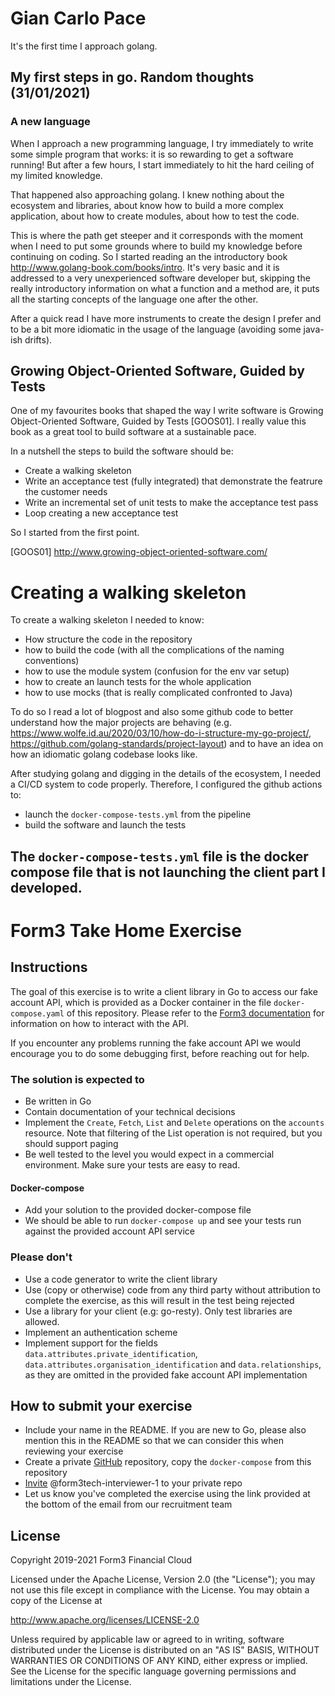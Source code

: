 # Gian Carlo Pace
It's the first time I approach golang.

## My first steps in go. Random thoughts (31/01/2021)
### A new language
When I approach a new programming language, I try immediately to write some simple 
program that works: it is so rewarding to get a software running! 
But after a few hours, I start immediately to hit the hard ceiling of my limited knowledge.

That happened also approaching golang. 
I knew nothing about the ecosystem and libraries, about know how to build 
a more complex application, about how to create modules, about how to test the code.

This is where the path get steeper and it corresponds with the moment when I need to 
put some grounds where to build my knowledge before continuing on coding. So I started 
reading an the introductory book http://www.golang-book.com/books/intro. 
It's very basic and it is addressed to a very unexperienced software developer but,
skipping the really introductory information on what a function and a method are,
it puts all the starting concepts of the language one after the other. 

After a quick read I have more instruments to create the design I prefer and to 
be a bit more idiomatic in the usage of the language (avoiding some java-ish drifts).

## Growing Object-Oriented Software, Guided by Tests
One of my favourites books that shaped the way I write software is Growing Object-Oriented 
Software, Guided by Tests [GOOS01].
I really value this book as a great tool to build software at a sustainable pace.

In a nutshell the steps to build the software should be:
- Create a walking skeleton
- Write an acceptance test (fully integrated) that demonstrate the featrure the customer needs
- Write an incremental set of unit tests to make the acceptance test pass 
- Loop creating a new acceptance test

So I started from the first point.

[GOOS01] http://www.growing-object-oriented-software.com/

# Creating a walking skeleton
To create a walking skeleton I needed to know:
- How structure the code in the repository 
- how to build the code (with all the complications of the naming conventions)
- how to use the module system (confusion for the env var setup)
- how to create an launch tests for the whole application
- how to use mocks (that is really complicated confronted to Java)

To do so I read a lot of blogpost and also some github code to better understand how the 
major projects are behaving (e.g. https://www.wolfe.id.au/2020/03/10/how-do-i-structure-my-go-project/, https://github.com/golang-standards/project-layout) 
and to have an idea on how an idiomatic golang codebase looks like.

After studying golang and digging in the details of the ecosystem, I needed a CI/CD system to code properly.
Therefore, I configured the github actions to:
- launch the `docker-compose-tests.yml` from the pipeline
- build the software and launch the tests

The `docker-compose-tests.yml` file is the docker compose file that is not launching 
the client part I developed. 
----
# Form3 Take Home Exercise

## Instructions
The goal of this exercise is to write a client library in Go to access our fake account API, which is provided as a Docker
container in the file `docker-compose.yaml` of this repository. Please refer to the
[Form3 documentation](http://api-docs.form3.tech/api.html#organisation-accounts) for information on how to interact with the API.

If you encounter any problems running the fake account API we would encourage you to do some debugging first,
before reaching out for help.

### The solution is expected to
- Be written in Go
- Contain documentation of your technical decisions
- Implement the `Create`, `Fetch`, `List` and `Delete` operations on the `accounts` resource. Note that filtering of the List operation is not required, but you should support paging
- Be well tested to the level you would expect in a commercial environment. Make sure your tests are easy to read.

#### Docker-compose
 - Add your solution to the provided docker-compose file
 - We should be able to run `docker-compose up` and see your tests run against the provided account API service 

### Please don't
- Use a code generator to write the client library
- Use (copy or otherwise) code from any third party without attribution to complete the exercise, as this will result in the test being rejected
- Use a library for your client (e.g: go-resty). Only test libraries are allowed.
- Implement an authentication scheme
- Implement support for the fields `data.attributes.private_identification`, `data.attributes.organisation_identification`
  and `data.relationships`, as they are omitted in the provided fake account API implementation
  
## How to submit your exercise
- Include your name in the README. If you are new to Go, please also mention this in the README so that we can consider this when reviewing your exercise
- Create a private [GitHub](https://help.github.com/en/articles/create-a-repo) repository, copy the `docker-compose` from this repository
- [Invite](https://help.github.com/en/articles/inviting-collaborators-to-a-personal-repository) @form3tech-interviewer-1 to your private repo
- Let us know you've completed the exercise using the link provided at the bottom of the email from our recruitment team

## License
Copyright 2019-2021 Form3 Financial Cloud

Licensed under the Apache License, Version 2.0 (the "License"); you may not use this file except in compliance with the License.
You may obtain a copy of the License at

http://www.apache.org/licenses/LICENSE-2.0

Unless required by applicable law or agreed to in writing, software distributed under the License is distributed on an "AS IS" BASIS, WITHOUT WARRANTIES OR CONDITIONS OF ANY KIND, either express or implied. See the License for the specific language governing permissions and limitations under the License.
